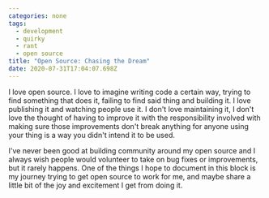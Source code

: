 ```yaml
---
categories: none
tags:
  - development
  - quirky
  - rant
  - open source
title: "Open Source: Chasing the Dream"
date: 2020-07-31T17:04:07.698Z
---
```


I love open source. I love to imagine writing code a certain way, trying to find something that does it, failing to find said thing and building it. I love publishing it and watching people use it. I don't love maintaining it, I don't love the thought of having to improve it with the responsibility involved with making sure those improvements don't break anything for anyone using your thing is a way you didn't intend it to be used.

I've never been good at building community around my open source and I always wish people would volunteer to take on bug fixes or improvements, but it rarely happens. One of the things I hope to document in this block is my journey trying to get open source to work for me, and maybe share a little bit of the joy and excitement I get from doing it.